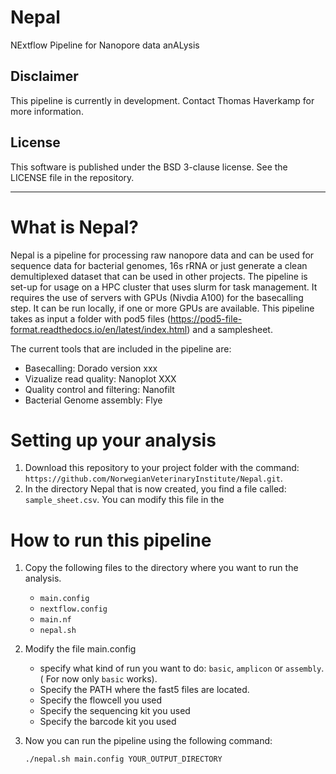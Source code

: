 # Nepal
NExtflow Pipeline for Nanopore data anALysis

## Disclaimer
This pipeline is currently in development. Contact Thomas Haverkamp for more information.

## License
This software is published under the BSD 3-clause license. See the LICENSE file in the repository.
___ 

# What is Nepal?
Nepal is a pipeline for processing raw nanopore data and can be used for sequence data for bacterial genomes, 16s rRNA or just generate a clean demultiplexed dataset that can be used in other projects. The pipeline is set-up for usage on a HPC cluster that uses slurm for task management. It requires the use of servers with GPUs (Nivdia A100) for the basecalling step. It can be run locally, if one or more GPUs are available. This pipeline takes as input a folder with pod5 files (https://pod5-file-format.readthedocs.io/en/latest/index.html) and a samplesheet.

The current tools that are included in the pipeline are:
* Basecalling: Dorado version xxx
* Vizualize read quality: Nanoplot XXX
* Quality control and filtering: Nanofilt
* Bacterial Genome assembly: Flye

# Setting up your analysis
1. Download this repository to your project folder with the command:
    `https://github.com/NorwegianVeterinaryInstitute/Nepal.git`.
2. In the directory Nepal that is now created, you find a file called: `sample_sheet.csv`. You can modify this file in the 


# How to run this pipeline

1. Copy the following files to the directory where you want to run the analysis.
    * `main.config`
    * `nextflow.config`
    * `main.nf`
    * `nepal.sh`

2. Modify the file main.config
    * specify what kind of run you want to do: `basic`, `amplicon` or `assembly`. ( For now only `basic` works).
    * Specify the PATH where the fast5 files are located.
    * Specify the flowcell you used
    * Specify the sequencing kit you used
    * Specify the barcode kit you used

3. Now you can run the pipeline using the following command:
    ```
    ./nepal.sh main.config YOUR_OUTPUT_DIRECTORY
    ```


